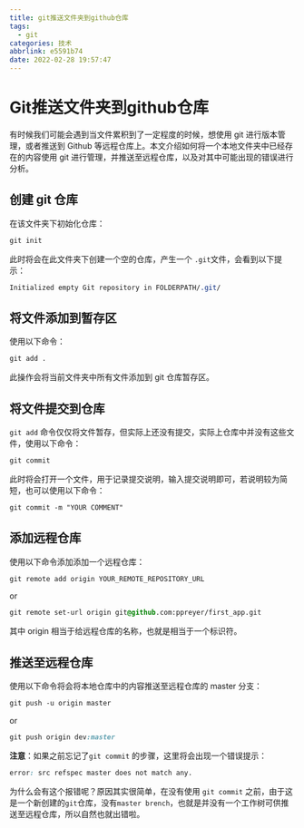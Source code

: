 ```yaml
---
title: git推送文件夹到github仓库
tags:
  - git
categories: 技术
abbrlink: e5591b74
date: 2022-02-28 19:57:47
---
```

# Git推送文件夹到github仓库

有时候我们可能会遇到当文件累积到了一定程度的时候，想使用 git 进行版本管理，或者推送到 Github 等远程仓库上。本文介绍如何将一个本地文件夹中已经存在的内容使用 git 进行管理，并推送至远程仓库，以及对其中可能出现的错误进行分析。

## 创建 git 仓库

在该文件夹下初始化仓库：

```css
git init
```

此时将会在此文件夹下创建一个空的仓库，产生一个 `.git`文件，会看到以下提示：

```css
Initialized empty Git repository in FOLDERPATH/.git/
```

## 将文件添加到暂存区

使用以下命令：

```css
git add .	
```

此操作会将当前文件夹中所有文件添加到 git 仓库暂存区。

## 将文件提交到仓库

`git add` 命令仅仅将文件暂存，但实际上还没有提交，实际上仓库中并没有这些文件，使用以下命令：

```css
git commit
```

此时将会打开一个文件，用于记录提交说明，输入提交说明即可，若说明较为简短，也可以使用以下命令：

```css
git commit -m "YOUR COMMENT"
```

## 添加远程仓库

使用以下命令添加添加一个远程仓库：

```css
git remote add origin YOUR_REMOTE_REPOSITORY_URL
```

or

```css
git remote set-url origin git@github.com:ppreyer/first_app.git
```

其中 origin 相当于给远程仓库的名称，也就是相当于一个标识符。

## 推送至远程仓库

使用以下命令将会将本地仓库中的内容推送至远程仓库的 master 分支：



```css
git push -u origin master
```

or

```css
git push origin dev:master
```

**注意**：如果之前忘记了`git commit` 的步骤，这里将会出现一个错误提示：

```css
error: src refspec master does not match any.
```

为什么会有这个报错呢？原因其实很简单，在没有使用 `git commit` 之前，由于这是一个新创建的`git`仓库，没有`master brench`，也就是并没有一个工作树可供推送至远程仓库，所以自然也就出错啦。